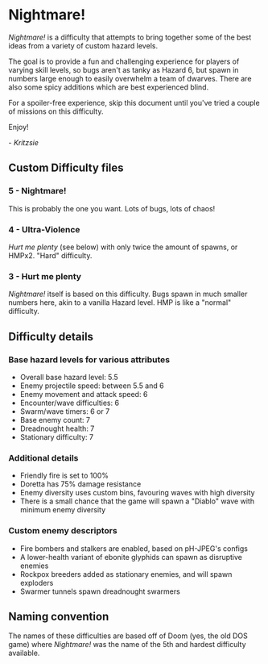 # Nightmare!
*Nightmare!* is a difficulty that attempts to bring together some of the best ideas from a variety of custom hazard levels.

The goal is to provide a fun and challenging experience for players of varying skill levels, so bugs aren't as tanky as Hazard 6, but spawn in numbers large enough to easily overwhelm a team of dwarves. There are also some spicy additions which are best experienced blind.

For a spoiler-free experience, skip this document until you've tried a couple of missions on this difficulty.

Enjoy!

\- *Kritzsie*

## Custom Difficulty files

### 5 - Nightmare!
This is probably the one you want. Lots of bugs, lots of chaos!

### 4 - Ultra-Violence
*Hurt me plenty* (see below) with only twice the amount of spawns, or HMPx2. "Hard" difficulty.

### 3 - Hurt me plenty
*Nightmare!* itself is based on this difficulty. Bugs spawn in much smaller numbers here, akin to a vanilla Hazard level. HMP is like a "normal" difficulty.

## Difficulty details
### Base hazard levels for various attributes
- Overall base hazard level: 5.5
- Enemy projectile speed: between 5.5 and 6
- Enemy movement and attack speed: 6
- Encounter/wave difficulties: 6
- Swarm/wave timers: 6 or 7
- Base enemy count: 7
- Dreadnought health: 7
- Stationary difficulty: 7

### Additional details
- Friendly fire is set to 100%
- Doretta has 75% damage resistance
- Enemy diversity uses custom bins, favouring waves with high diversity
- There is a small chance that the game will spawn a "Diablo" wave with minimum enemy diversity

### Custom enemy descriptors
- Fire bombers and stalkers are enabled, based on pH-JPEG's configs
- A lower-health variant of ebonite glyphids can spawn as disruptive enemies
- Rockpox breeders added as stationary enemies, and will spawn exploders
- Swarmer tunnels spawn dreadnought swarmers

## Naming convention
The names of these difficulties are based off of Doom (yes, the old DOS game) where *Nightmare!* was the name of the 5th and hardest difficulty available.

